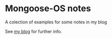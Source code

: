 # Mongoose-OS notes
A colection of examples for some notes in my blog

See [my blog](http://www.scaprile.com/category/linge/mosnotes/) for further info.
